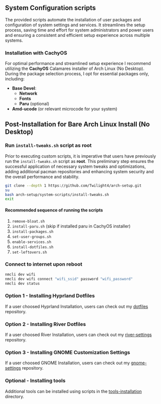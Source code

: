 ## System Configuration scripts
The provided scripts automate the installation of user packages and configuration of system settings and services.
It streamlines the setup process, saving time and effort for system administrators and power users and ensuring a consistent and efficient setup experience across multiple systems.

### Installation with CachyOS
For optimal performance and streamlined setup experience I recommend utilizing the **CachyOS** Calamares installer of Arch Linux (No Desktop). During the package selection process, I opt for essential packages only, including:
- **Base Devel**:
  - **Network**
  - **Fonts**
  - **Paru** (optional)
- **Amd-ucode** (or relevant microcode for your system)

## Post-Installation for Bare Arch Linux Install (No Desktop)
### Run `install-tweaks.sh` script as root
Prior to executing custom scripts, it is imperative that users have previously run the `install-tweaks.sh` script as **root**.
This preliminary step ensures the successful application of necessary system tweaks and optimizations, adding additional pacman repositories and 
enhancing system security and the overall performance and stability.

```bash
git clone --depth 1 https://github.com/Twilight4/arch-setup.git
su
bash arch-setup/system-scripts/install-tweaks.sh
exit
```

#### Recommended sequence of running the scripts
1. `remove-bloat.sh`
2. `install-paru.sh` (skip if installed paru in CachyOS installer)
3. `install-packages.sh`
4. `set-user-groups.sh`
5. `enable-services.sh`
6. `install-dotfiles.sh`
7. `set-leftovers.sh`

### Connect to internet upon reboot
```bash
nmcli dev wifi
nmcli dev wifi connect "wifi_ssid" password "wifi_password"
nmcli dev status
```

### Option 1 - Installing Hyprland Dotfiles
If a user choosed Hyprland Installation, users can check out my [dotfiles](https://github.com/Twilight4/dotfiles/) repository.

### Option 2 - Installing River Dotfiles
If a user choosed River Installation, users can check out my [river-settings](https://github.com/Twilight4/river-settings/) repository.

### Option 3 - Installing GNOME Customization Settings
If a user choosed GNOME Installation, users can check out my [gnome-settings](https://github.com/Twilight4/gnome-settings/) repository.

### Optional - Installing tools
Additional tools can be installed using scripts in the [tools-installation](https://github.com/Twilight4/arch-setup/tree/main/tools-installation) directory.
